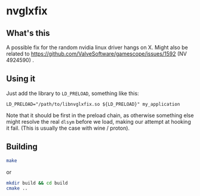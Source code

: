 # nvglxfix

## What's this

A possible fix for the random nvidia linux driver hangs on X. Might also be related to https://github.com/ValveSoftware/gamescope/issues/1592 (NV 4924590) .

## Using it

Just add the library to `LD_PRELOAD`, something like this:
```
LD_PRELOAD="/path/to/libnvglxfix.so ${LD_PRELOAD}" my_application
```
Note that it should be first in the preload chain, as otherwise something else might resolve the real `dlsym` before we load, making our attempt at hooking it fail. (This is usually the case with wine / proton).

## Building

```sh
make
```

or

```sh
mkdir build && cd build
cmake ..
```
